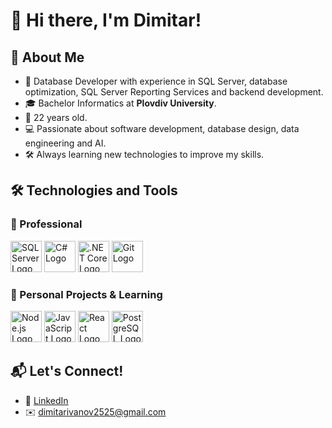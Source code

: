 # 👋 Hi there, I'm Dimitar! 

## 🚀 About Me
- 🌟 Database Developer with experience in SQL Server, database optimization, SQL Server Reporting Services and backend development.
- 🎓 Bachelor Informatics at **Plovdiv University**.
- 📅 22 years old.
- 💻 Passionate about software development, database design, data engineering and AI.
- 🛠️ Always learning new technologies to improve my skills.

## 🛠️ Technologies and Tools  

### 💼 Professional  
<p align="left">
  <img src="https://www.svgrepo.com/show/303229/microsoft-sql-server-logo.svg" alt="SQL Server Logo" width="50"/>
  <img src="https://cdn.worldvectorlogo.com/logos/c--4.svg" alt="C# Logo" width="50"/>
  <img src="https://upload.wikimedia.org/wikipedia/commons/e/ee/.NET_Core_Logo.svg" alt=".NET Core Logo" width="50"/>
  <img src="https://cdn.jsdelivr.net/gh/devicons/devicon/icons/git/git-original.svg" alt="Git Logo" width="50"/>
</p>

### 🌱 Personal Projects & Learning  
<p align="left">
  <img src="https://cdn.jsdelivr.net/gh/devicons/devicon/icons/nodejs/nodejs-original.svg" alt="Node.js Logo" width="50"/>
  <img src="https://cdn.jsdelivr.net/gh/devicons/devicon/icons/javascript/javascript-original.svg" alt="JavaScript Logo" width="50"/>
  <img src="https://cdn.jsdelivr.net/gh/devicons/devicon/icons/react/react-original.svg" alt="React Logo" width="50"/>
  <img src="https://cdn.jsdelivr.net/gh/devicons/devicon/icons/postgresql/postgresql-original.svg" alt="PostgreSQL Logo" width="50"/>
</p>

<!--
## 🏆 Achievements
- 🌟 Built and contributed to multiple university projects using design patterns.
- 📖 Created educational resources for beginner programmers.
- 🛡️ Junior Database Developer responsible for optimizing queries and designing scalable database schemas.
- 🏅 Open-source contributions in C# and Java projects.

## 🚧 My Projects
- [Plovdiv University Design Patterns](https://github.com/Dimitar32/Plovdiv_University_DesignPatternsProject)
- [Simple Drawing Application](https://github.com/Dimitar32/Plovdiv_University_DrawProject)
- [Database Optimization Project](https://github.com/Dimitar32/DatabaseOptimizationProject)
-->
## 📬 Let's Connect!
- 💼 [LinkedIn](https://www.linkedin.com/in/dimitar32/)
- ✉️ dimitarivanov2525@gmail.com
